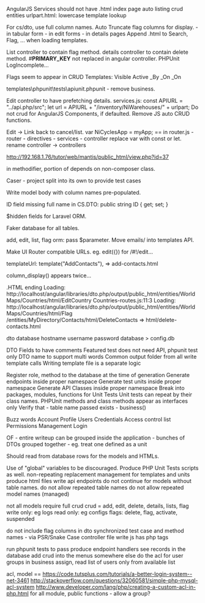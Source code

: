 AngularJS Services should not have .html
index page auto listing crud entities
urlpart.html: lowercase template lookup

For cs/dto, use full column names.
Auto Truncate flag columns for display.
    - in tabular form
    - in edit forms
    - in details pages
Append .html to Search, Flag, ... when loading templates.

List controller to contain flag method.
details controller to contain delete method.
#__PRIMARY_KEY__ not replaced in angular controller.
PHPUnit LogIncomplete...

Flags seem to appear in CRUD Templates:
    Visible
    Active
    _By
    _On
    _On

templates\phpunit\tests\apiunit.phpunit - remove business.

Edit controller to have prefetching details.
services.js:
    const APIURL = "../api.php/src";
    let url = APIURL + "/inventory/NiWarehouses/" + urlpart;
Do not crud for AngularJS Components, if defaulted.
Remove JS auto CRUD functions.

Edit -> Link back to cancel/list.
var NiCyclesApp = myApp; == in router.js
    - router
    - directives
    - services
    - controller
replace var with const or let.
rename controller -> controllers

http://192.168.1.76/tutor/web/mantis/public_html/view.php?id=37

in methodifier, portion of depends on non-composer class.

Caser - project split into its own to provide test cases

Write model body with column names pre-populated.

ID field missing full name in CS.DTO:
	public string ID { get; set; }

$hidden fields for Laravel ORM.

Faker database for all tables.

add, edit, list, flag orm: pass $parameter.
Move emails/ into templates API.

Make UI Router compatible URLs.
eg. edit({}) for /#!/edit...

templateUrl: template("AddContacts"), => add-contacts.html

column_display() appears twice...

.HTML ending
Loading: http://localhost/angular/libraries/dto.php/output/public_html/entities/WorldMaps/Countries/html/EditCountry
Countries-routes.js:11:3
Loading: http://localhost/angular/libraries/dto.php/output/public_html/entities/WorldMaps/Countries/html/Flag
/entities/MyDirectory/Contacts/html/DeleteContacts => html/delete-contacts.html

dto database hostname username password database > config.db

DTO Fields to have comments
Featured test does not need API, phpunit test only
DTO name to support multi words
Common output folder from all write template calls
Writing template file is a separate logic

Register role, method to the database at the time of generation
Generate endpoints inside proper namespace
Generate test units inside proper namespace
Generate API Classes inside proper namespace
Break into packages, modules, functions for Unit Tests
Unit tests can repeat by their class names.
PHPUnit methods and class methods appear as interfaces only
Verify that
	- table name passed exists - business()

Buzz words
	Account
	Profile
	Users
	Credentials
	Access control list
	Permissions
	Management
	Login

OF
	- entire writeup can be grouped inside the application
	- bunches of DTOs grouped together
	- eg. treat one defined as a unit

Should read from database rows for the models and HTMLs.

Use of "global" variables to be discouraged.
Produce PHP Unit Tests scripts as well.
non-repeating replacement management for templates and units
produce html files
write api endpoints
do not continue for models without table names.
do not allow repeated table names
do not allow repeated model names (managed)

not all models require full crud
	crud = add, edit, delete, details, lists, flag
		write only: eg logs
		read only: eg configs
		flags: delete, flag, activate, suspended

do not include flag columns in dto
synchronized test case and method names - via PSR/Snake Case
controller file write js has php tags


run phpunit tests to pass
produce endpoint handlers
see records in the database
add crud into the menus somewhere else
do the acl for user groups
in business assign, read list of users only from available list

acl, model ==
https://code.tutsplus.com/tutorials/a-better-login-system--net-3461
http://stackoverflow.com/questions/32060581/simple-php-mysql-acl-system
http://www.developer.com/lang/php/creating-a-custom-acl-in-php.html
for all module, public functions
	- allow a group?
